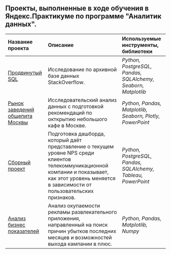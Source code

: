 ## Проекты, выполненные в ходе обучения в Яндекс.Практикуме по программе "Аналитик данных".

| Название проекта | Описание | Используемые инструменты, библиотеки | 
| :---------------------- | :---------------------- | :---------------------- |
| [Продвинутый SQL](https://github.com/Kedrynez/Yandex_Practicum/tree/main/SQL) | Исследование по архивной базе данных StackOverflow.  | *Python, PostgreSQL, Pandas, SQLAlchemy, Seaborn, Matplotlib* |
|[Рынок заведений общепита Москвы](https://github.com/Kedrynez/Yandex_Practicum/tree/main/public_catering) | Исследовательский анализ данных с подготовкой рекомендаций по окткрытию небольшого кафе в Москве. | *Python, Pandas, Matplotlib, Seaborn, Plotly, PowerPoint* |
| [Сборный проект](https://github.com/Kedrynez/Yandex_Practicum/tree/main/composite_project) | Подготовка дашборда, который даёт представление  о текущем уровне NPS среди клиентов телекоммуникационной компании и показывает, как этот уровень меняется в зависимости от пользовательских признаков. | *Python, PostgreSQL, Pandas, SQLAlchemy, Tableau, PowerPoint*|
| [Анализ бизнес показателей](https://github.com/Kedrynez/Yandex_Practicum/tree/main/business%20performance) | Анализ окупаемости рекламы развлекательного приложения, направленный на поиск причин убытков последних месяцев и возможностей выхода кампании в плюс. | *Python, Pandas, Matplotlib, Numpy*